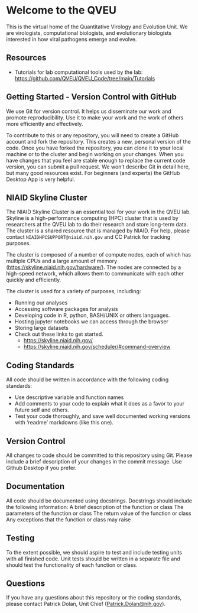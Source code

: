 # Welcome to the QVEU
This is the virtual home of the Quantitative Virology and Evolution Unit. We are virologists, computational biologists, and evolutionary biologists interested in how viral pathogens emerge and evolve. 

## Resources 
- Tutorials for lab computational tools used by the lab: https://github.com/QVEU/QVEU_Code/tree/main/Tutorials

## Getting Started - Version Control with GitHub

We use Git for version control. It helps us disseminate our work and promote reproducibility. Use it to make your work and the work of others more efficiently and effectively.

To contribute to this or any repository, you will need to create a GitHub account and fork the repository. This creates a new, personal version of the code. Once you have forked the repository, you can clone it to your local machine or to the cluster and begin working on your changes. When you have changes that you feel are stable enough to replace the current code version, you can submit a pull request. We won’t describe Git in detail here, but many good resources exist. For beginners (and experts) the GitHub Desktop App is very helpful. 

## NIAID Skyline Cluster
The NIAID Skyline Cluster is an essential tool for your work in the QVEU lab. Skyline is a high-performance computing (HPC) cluster that is used by researchers at the QVEU lab to do their research and store long-term data. The cluster is a shared resource that is managed by NIAID. For help, please contact `NIAIDHPCSUPPORT@niaid.nih.gov` and CC Patrick for tracking purposes. 

The cluster is composed of a number of compute nodes, each of which has multiple CPUs and a large amount of memory (https://skyline.niaid.nih.gov/hardware/). The nodes are connected by a high-speed network, which allows them to communicate with each other quickly and efficiently.

The cluster is used for a variety of purposes, including:
- Running our analyses
- Accessing software packages for analysis
- Developing code in R, python, BASH/UNIX or others languages.
- Hosting jupyter notebooks we can access through the browser
- Storing large datasets
- Check out these links to get started. 
  - https://skyline.niaid.nih.gov/
  - https://skyline.niaid.nih.gov/scheduler/#command-overview

## Coding Standards

All code should be written in accordance with the following coding standards:
- Use descriptive variable and function names 
- Add comments to your code to explain what it does as a favor to your future self and others. 
- Test your code thoroughly, and save well documented working versions with ‘readme’ markdowns (like this one). 

## Version Control

All changes to code should be committed to this repository using Git. Please include a brief description of your changes in the commit message. Use Github Desktop if you prefer. 

## Documentation

All code should be documented using docstrings. Docstrings should include the following information:
A brief description of the function or class
The parameters of the function or class
The return value of the function or class
Any exceptions that the function or class may raise

## Testing

To the extent possible, we should aspire to test and include testing units with all finished code. Unit tests should be written in a separate file and should test the functionality of each function or class.

## Questions

If you have any questions about this repository or the coding standards, please contact Patrick Dolan, Unit Chief (Patrick.Dolan@nih.gov). 

